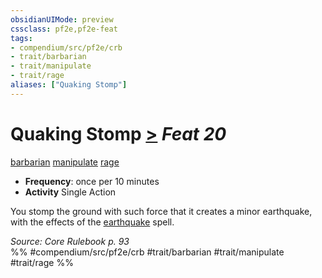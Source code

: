 ```yaml
---
obsidianUIMode: preview
cssclass: pf2e,pf2e-feat
tags:
- compendium/src/pf2e/crb
- trait/barbarian
- trait/manipulate
- trait/rage
aliases: ["Quaking Stomp"]
---
```

# Quaking Stomp  [>](../../Rules/core-rulebook/chapter-9-playing-the-game.md#Actions "Single Action") *Feat 20*  
[barbarian](../../Rules/traits/barbarian.md)  [manipulate](../../Rules/traits/manipulate.md)  [rage](../../Rules/traits/rage.md)  

- **Frequency**: once per 10 minutes
- **Activity** Single Action

You stomp the ground with such force that it creates a minor earthquake, with the effects of the [earthquake](../spells/earthquake.md) spell.

*Source: Core Rulebook p. 93*  
%% #compendium/src/pf2e/crb #trait/barbarian #trait/manipulate #trait/rage %%